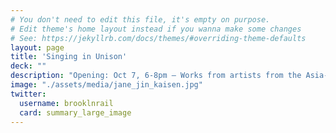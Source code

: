 ```yaml
---
# You don't need to edit this file, it's empty on purpose.
# Edit theme's home layout instead if you wanna make some changes
# See: https://jekyllrb.com/docs/themes/#overriding-theme-defaults
layout: page
title: 'Singing in Unison'
deck: ""
description: "Opening: Oct 7, 6-8pm — Works from artists from the Asia-Pacific region through the interconnectedness of islands and oceans, linked by transformative technology."
image: "./assets/media/jane_jin_kaisen.jpg"
twitter:
  username: brooklnrail
  card: summary_large_image
---
```



